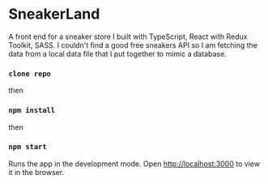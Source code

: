 # SneakerLand
A front end for a sneaker store I built with TypeScript, React with Redux Toolkit, SASS. I couldn't find a good free sneakers API so I am fetching the data from a local data file that I put together to mimic a database.

### `clone repo`

then

### `npm install`

then

### `npm start`

Runs the app in the development mode.
Open [http://localhost:3000](http://localhost:3000) to view it in the browser.

